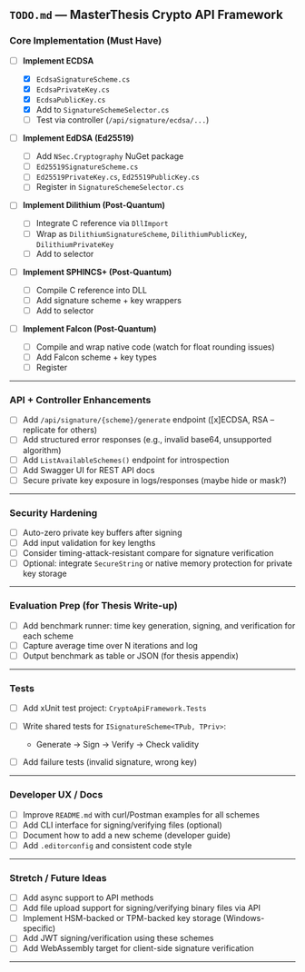 ## `TODO.md` — MasterThesis Crypto API Framework

### Core Implementation (Must Have)

* [ ] **Implement ECDSA**

  * [x] `EcdsaSignatureScheme.cs`
  * [x] `EcdsaPrivateKey.cs`
  * [x] `EcdsaPublicKey.cs`
  * [x] Add to `SignatureSchemeSelector.cs`
  * [ ] Test via controller (`/api/signature/ecdsa/...`)

* [ ] **Implement EdDSA (Ed25519)**

  * [ ] Add `NSec.Cryptography` NuGet package
  * [ ] `Ed25519SignatureScheme.cs`
  * [ ] `Ed25519PrivateKey.cs`, `Ed25519PublicKey.cs`
  * [ ] Register in `SignatureSchemeSelector.cs`

* [ ] **Implement Dilithium (Post-Quantum)**

  * [ ] Integrate C reference via `DllImport`
  * [ ] Wrap as `DilithiumSignatureScheme`, `DilithiumPublicKey`, `DilithiumPrivateKey`
  * [ ] Add to selector

* [ ] **Implement SPHINCS+ (Post-Quantum)**

  * [ ] Compile C reference into DLL
  * [ ] Add signature scheme + key wrappers
  * [ ] Add to selector

* [ ] **Implement Falcon (Post-Quantum)**

  * [ ] Compile and wrap native code (watch for float rounding issues)
  * [ ] Add Falcon scheme + key types
  * [ ] Register

---

### API + Controller Enhancements

* [ ] Add `/api/signature/{scheme}/generate` endpoint ([x]ECDSA, RSA – replicate for others)
* [ ] Add structured error responses (e.g., invalid base64, unsupported algorithm)
* [ ] Add `ListAvailableSchemes()` endpoint for introspection
* [ ] Add Swagger UI for REST API docs
* [ ] Secure private key exposure in logs/responses (maybe hide or mask?)

---

### Security Hardening

* [ ] Auto-zero private key buffers after signing
* [ ] Add input validation for key lengths
* [ ] Consider timing-attack-resistant compare for signature verification
* [ ] Optional: integrate `SecureString` or native memory protection for private key storage

---

### Evaluation Prep (for Thesis Write-up)

* [ ] Add benchmark runner: time key generation, signing, and verification for each scheme
* [ ] Capture average time over N iterations and log
* [ ] Output benchmark as table or JSON (for thesis appendix)

---

### Tests

* [ ] Add xUnit test project: `CryptoApiFramework.Tests`
* [ ] Write shared tests for `ISignatureScheme<TPub, TPriv>`:

  * Generate → Sign → Verify → Check validity
* [ ] Add failure tests (invalid signature, wrong key)

---

### Developer UX / Docs

* [ ] Improve `README.md` with curl/Postman examples for all schemes
* [ ] Add CLI interface for signing/verifying files (optional)
* [ ] Document how to add a new scheme (developer guide)
* [ ] Add `.editorconfig` and consistent code style

---

### Stretch / Future Ideas

* [ ] Add async support to API methods
* [ ] Add file upload support for signing/verifying binary files via API
* [ ] Implement HSM-backed or TPM-backed key storage (Windows-specific)
* [ ] Add JWT signing/verification using these schemes
* [ ] Add WebAssembly target for client-side signature verification

---
